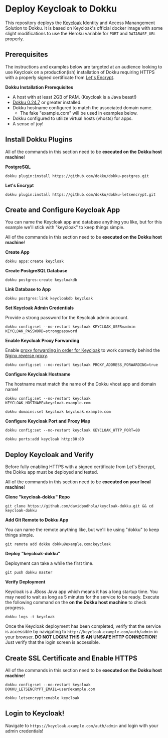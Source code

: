 # Deploy Keycloak to Dokku

This repository deploys the [Keycloak](https://www.keycloak.org) Identity and Access Manangement Solution 
to Dokku.  It is based on Keycloak's official docker image with some slight modifications to use the
Heroku variable for `PORT` and `DATABASE_URL` properly.

## Prerequisites

The instructions and examples below are targeted at an audience looking to use Keycloak on a production(ish)
installation of Dokku requiring HTTPS with a properly signed certificate from [Let's Encrypt](https://letsencrypt.org/).

**Dokku Installation Prerequisites**

- A host with at least 2GB of RAM. (Keycloak is a Java beast!)
- [Dokku 0.24.7](https://dokku.com/docs~v0.24.7/getting-started/installation/) or greater installed.
- Dokku hostname configured to match the associated domain name.
    - The fake "example.com" will be used in examples below.
- Dokku configured to utilize virtual hosts (vhosts) for apps.
- A sense of joy!

## Install Dokku Plugins

All of the commands in this section need to be **executed on the Dokku host machine**!

**PostgreSQL**

`dokku plugin:install https://github.com/dokku/dokku-postgres.git`

**Let's Encrypt**

`dokku plugin:install https://github.com/dokku/dokku-letsencrypt.git`

## Create and Configure Keycloak App

You can name the Keycloak app and database anything you like, but for this example we'll
stick with "keycloak" to keep things simple.

All of the commands in this section need to be **executed on the Dokku host machine**!

**Create App**

`dokku apps:create keycloak`

**Create PostgreSQL Database**

`dokku postgres:create keycloakdb`

**Link Database to App**

`dokku postgres:link keycloakdb keycloak`

**Set Keycloak Admin Credentials**

Provide a strong password for the Keycloak admin account.

`dokku config:set --no-restart keycloak KEYCLOAK_USER=admin KEYCLOAK_PASSWORD=strongpassword`

**Enable Keycloak Proxy Forwarding**

Enable [proxy forwarding in order for Keycloak](https://stackoverflow.com/questions/44624844/configure-reverse-proxy-for-keycloak-docker-with-custom-base-url#44627360) to work correctly behind the [Nginx reverse proxy](https://dokku.com/docs~v0.24.7/configuration/nginx/).

`dokku config:set --no-restart keycloak PROXY_ADDRESS_FORWARDING=true`

**Configure Keycloak Hostname**

The hostname must match the name of the Dokku vhost app and domain name!

`dokku config:set --no-restart keycloak KEYCLOAK_HOSTNAME=keycloak.example.com`

`dokku domains:set keycloak keycloak.example.com`

**Configure Keycloak Port and Proxy Map**

`dokku config:set --no-restart keycloak KEYCLOAK_HTTP_PORT=80`

`dokku ports:add keycloak http:80:80`

## Deploy Keycloak and Verify

Before fully enabling HTTPS with a signed certificate from Let's Encrypt, the Dokku app must be
deployed and tested.

All of the commands in this section need to be **executed on your local machine**!

**Clone "keycloak-dokku" Repo**

`git clone https://github.com/davidpodhola/keycloak-dokku.git && cd keycloak-dokku`

**Add Git Remote to Dokku App**

You can name the remote anything like, but we'll be using "dokku" to keep things simple.

`git remote add dokku dokku@example.com:keycloak`

**Deploy "keycloak-dokku"**

Deployment can take a while the first time.

`git push dokku master`

**Verify Deployment**

Keycloak is a JBoss Java app which means it has a long startup time. You may need to wait as long
as 5 minutes for the service to be ready. Execute the following command on the **on the Dokku host machine**
to check progress.

`dokku logs -t keycloak`

Once the Keycloak deployment has been completed, verify that the service is accessible by navigating to
`http://keycloak.example.com/auth/admin` in your browser. **DO NOT LOGIN! THIS IS AN UNSAFE HTTP
CONNECTION!** Just verify that the login screen is accessible.

## Create SSL Certificate and Enable HTTPS

All of the commands in this section need to be **executed on the Dokku host machine**!

`dokku config:set --no-restart keycloak DOKKU_LETSENCRYPT_EMAIL=user@example.com`

`dokku letsencrypt:enable keycloak`


## Login to Keycloak!

Navigate to `https://keycloak.example.com/auth/admin` and login with your admin credentials!
